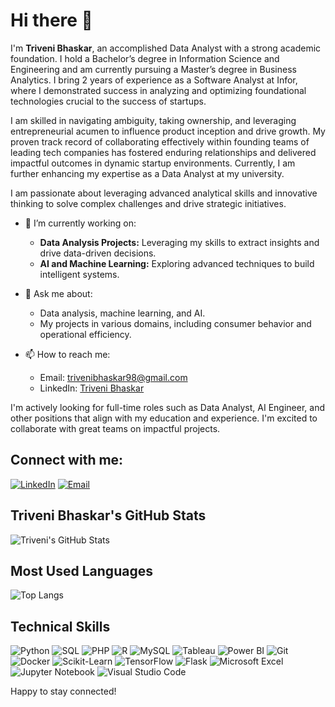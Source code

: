 # Hi there 👋

I'm **Triveni Bhaskar**, an accomplished Data Analyst with a strong academic foundation. I hold a Bachelor’s degree in Information Science and Engineering and am currently pursuing a Master’s degree in Business Analytics. I bring 2 years of experience as a Software Analyst at Infor, where I demonstrated success in analyzing and optimizing foundational technologies crucial to the success of startups.

I am skilled in navigating ambiguity, taking ownership, and leveraging entrepreneurial acumen to influence product inception and drive growth. My proven track record of collaborating effectively within founding teams of leading tech companies has fostered enduring relationships and delivered impactful outcomes in dynamic startup environments. Currently, I am further enhancing my expertise as a Data Analyst at my university.

I am passionate about leveraging advanced analytical skills and innovative thinking to solve complex challenges and drive strategic initiatives.

- 🔭 I’m currently working on:
  - **Data Analysis Projects:** Leveraging my skills to extract insights and drive data-driven decisions.
  - **AI and Machine Learning:** Exploring advanced techniques to build intelligent systems.

- 💬 Ask me about:
  - Data analysis, machine learning, and AI.
  - My projects in various domains, including consumer behavior and operational efficiency.

- 📫 How to reach me:
  - Email: [trivenibhaskar98@gmail.com](mailto:trivenibhaskar98@gmail.com)
  - LinkedIn: [Triveni Bhaskar](https://www.linkedin.com/in/triveni-bhaskar/)

I'm actively looking for full-time roles such as Data Analyst, AI Engineer, and other positions that align with my education and experience. I'm excited to collaborate with great teams on impactful projects.

## Connect with me:
[![LinkedIn](https://img.shields.io/badge/LinkedIn-0077B5?style=for-the-badge&logo=linkedin&logoColor=white)](https://www.linkedin.com/in/triveni-bhaskar/)
[![Email](https://img.shields.io/badge/Email-D14836?style=for-the-badge&logo=gmail&logoColor=white)](mailto:trivenibhaskar98@gmail.com)

## Triveni Bhaskar's GitHub Stats
![Triveni's GitHub Stats](https://github-readme-stats.vercel.app/api?username=your-github-username&show_icons=true&theme=radical)

## Most Used Languages
![Top Langs](https://github-readme-stats.vercel.app/api/top-langs/?username=TriveniBhaskar&layout=compact&theme=radical)

## Technical Skills
![Python](https://img.shields.io/badge/Python-3776AB?style=for-the-badge&logo=python&logoColor=white)
![SQL](https://img.shields.io/badge/SQL-4479A1?style=for-the-badge&logo=postgresql&logoColor=white)
![PHP](https://img.shields.io/badge/PHP-777BB4?style=for-the-badge&logo=php&logoColor=white)
![R](https://img.shields.io/badge/R-276DC3?style=for-the-badge&logo=r&logoColor=white)
![MySQL](https://img.shields.io/badge/MySQL-4479A1?style=for-the-badge&logo=mysql&logoColor=white)
![Tableau](https://img.shields.io/badge/Tableau-E97627?style=for-the-badge&logo=tableau&logoColor=white)
![Power BI](https://img.shields.io/badge/Power%20BI-F2C811?style=for-the-badge&logo=power-bi&logoColor=black)
![Git](https://img.shields.io/badge/Git-F05032?style=for-the-badge&logo=git&logoColor=white)
![Docker](https://img.shields.io/badge/Docker-2496ED?style=for-the-badge&logo=docker&logoColor=white)
![Scikit-Learn](https://img.shields.io/badge/Scikit--Learn-F7931E?style=for-the-badge&logo=scikit-learn&logoColor=white)
![TensorFlow](https://img.shields.io/badge/TensorFlow-FF6F00?style=for-the-badge&logo=tensorflow&logoColor=white)
![Flask](https://img.shields.io/badge/Flask-000000?style=for-the-badge&logo=flask&logoColor=white)
![Microsoft Excel](https://img.shields.io/badge/Microsoft%20Excel-217346?style=for-the-badge&logo=microsoft-excel&logoColor=white)
![Jupyter Notebook](https://img.shields.io/badge/Jupyter-F37626?style=for-the-badge&logo=jupyter&logoColor=white)
![Visual Studio Code](https://img.shields.io/badge/Visual%20Studio%20Code-007ACC?style=for-the-badge&logo=visual-studio-code&logoColor=white)

Happy to stay connected!

